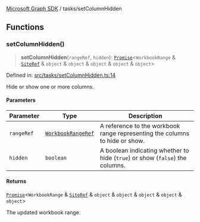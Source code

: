 [Microsoft Graph SDK](../README.md) / tasks/setColumnHidden

## Functions

### setColumnHidden()

> **setColumnHidden**(`rangeRef`, `hidden`): [`Promise`](https://developer.mozilla.org/docs/Web/JavaScript/Reference/Global_Objects/Promise)\<`WorkbookRange` & [`SiteRef`](../SiteRef.md#siteref) & `object` & `object` & `object` & `object` & `object`\>

Defined in: [src/tasks/setColumnHidden.ts:14](https://github.com/Future-Secure-AI/microsoft-graph/blob/main/src/tasks/setColumnHidden.ts#L14)

Hide or show one or more columns.

#### Parameters

| Parameter | Type | Description |
| ------ | ------ | ------ |
| `rangeRef` | [`WorkbookRangeRef`](../WorkbookRangeRef.md#workbookrangeref) | A reference to the workbook range representing the columns to hide or show. |
| `hidden` | `boolean` | A boolean indicating whether to hide (`true`) or show (`false`) the columns. |

#### Returns

[`Promise`](https://developer.mozilla.org/docs/Web/JavaScript/Reference/Global_Objects/Promise)\<`WorkbookRange` & [`SiteRef`](../SiteRef.md#siteref) & `object` & `object` & `object` & `object` & `object`\>

The updated workbook range.
